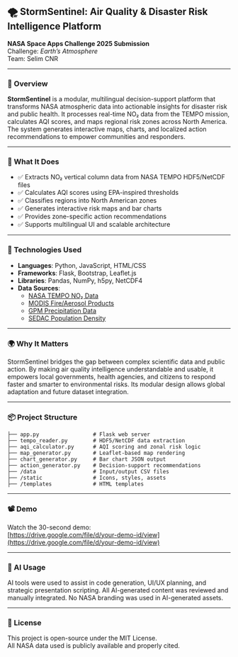 
## 🌪️ StormSentinel: Air Quality & Disaster Risk Intelligence Platform

**NASA Space Apps Challenge 2025 Submission**  
Challenge: *Earth’s Atmosphere*  
Team: Selim CNR

---

### 🚀 Overview

**StormSentinel** is a modular, multilingual decision-support platform that transforms NASA atmospheric data into actionable insights for disaster risk and public health. It processes real-time NO₂ data from the TEMPO mission, calculates AQI scores, and maps regional risk zones across North America. The system generates interactive maps, charts, and localized action recommendations to empower communities and responders.

---

### 🎯 What It Does

- ✅ Extracts NO₂ vertical column data from NASA TEMPO HDF5/NetCDF files  
- ✅ Calculates AQI scores using EPA-inspired thresholds  
- ✅ Classifies regions into North American zones  
- ✅ Generates interactive risk maps and bar charts  
- ✅ Provides zone-specific action recommendations  
- ✅ Supports multilingual UI and scalable architecture

---

### 🧠 Technologies Used

- **Languages**: Python, JavaScript, HTML/CSS  
- **Frameworks**: Flask, Bootstrap, Leaflet.js  
- **Libraries**: Pandas, NumPy, h5py, NetCDF4  
- **Data Sources**:  
  - [NASA TEMPO NO₂ Data](https://www.earthdata.nasa.gov/sensors/tempo)  
  - [MODIS Fire/Aerosol Products](https://modis.gsfc.nasa.gov/data/dataprod/mod14.php)  
  - [GPM Precipitation Data](https://gpm.nasa.gov/data)  
  - [SEDAC Population Density](https://sedac.ciesin.columbia.edu/data/set/gpw-v4-population-density)

---

### 🌍 Why It Matters

StormSentinel bridges the gap between complex scientific data and public action. By making air quality intelligence understandable and usable, it empowers local governments, health agencies, and citizens to respond faster and smarter to environmental risks. Its modular design allows global adaptation and future dataset integration.

---

### 📦 Project Structure

```
├── app.py                 # Flask web server
├── tempo_reader.py        # HDF5/NetCDF data extraction
├── aqi_calculator.py      # AQI scoring and zonal risk logic
├── map_generator.py       # Leaflet-based map rendering
├── chart_generator.py     # Bar chart JSON output
├── action_generator.py    # Decision-support recommendations
├── /data                  # Input/output CSV files
├── /static                # Icons, styles, assets
├── /templates             # HTML templates
```

---

### 📽️ Demo

Watch the 30-second demo:  
[https://drive.google.com/file/d/your-demo-id/view](https://drive.google.com/file/d/your-demo-id/view)

---

### 🤖 AI Usage

AI tools were used to assist in code generation, UI/UX planning, and strategic presentation scripting. All AI-generated content was reviewed and manually integrated. No NASA branding was used in AI-generated assets.

---

### 📄 License

This project is open-source under the MIT License.  
All NASA data used is publicly available and properly cited.

